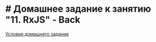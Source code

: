 # # Домашнее задание к занятию "11. RxJS" - Back

[Условия домашнего задания](https://github.com/netology-code/ahj-homeworks/tree/video/rxjs)
